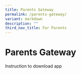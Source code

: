 ```yaml
---
title: Parents Gateway
permalink: /parents-gateway/
variant: markdown
description: ""
third_nav_title: For Parents
---
```

# **Parents Gateway**

Instruction to download app